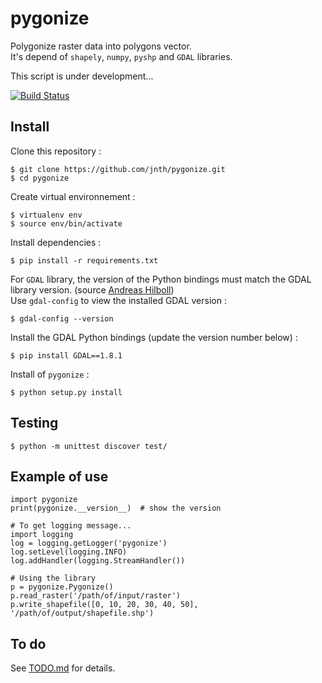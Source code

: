 # pygonize

Polygonize raster data into polygons vector.  
It's depend of `shapely`, `numpy`, `pyshp` and `GDAL` libraries.  

This script is under development...

[![Build Status](https://travis-ci.org/jnth/pygonize.svg?branch=master)](https://travis-ci.org/jnth/pygonize)



## Install

Clone this repository :

    $ git clone https://github.com/jnth/pygonize.git
    $ cd pygonize

Create virtual environnement :

    $ virtualenv env
    $ source env/bin/activate

Install dependencies :

    $ pip install -r requirements.txt

For `GDAL` library, the version of the Python bindings must match the GDAL library version.
(source [Andreas Hilboll])  
Use `gdal-config` to view the installed GDAL version :

    $ gdal-config --version

Install the GDAL Python bindings (update the version number below) :

    $ pip install GDAL==1.8.1

Install of `pygonize` :

    $ python setup.py install



## Testing

    $ python -m unittest discover test/
    


## Example of use

    import pygonize
    print(pygonize.__version__)  # show the version
    
    # To get logging message...
    import logging
    log = logging.getLogger('pygonize')
    log.setLevel(logging.INFO)
    log.addHandler(logging.StreamHandler())

    # Using the library
    p = pygonize.Pygonize()
    p.read_raster('/path/of/input/raster')
    p.write_shapefile([0, 10, 20, 30, 40, 50], '/path/of/output/shapefile.shp')
    


## To do

See [TODO.md](TODO.md) for details.







[Andreas Hilboll]: http://www.iup.uni-bremen.de/~hilboll/blog/2013/2013-10_installing-gdal-in-a-virtualenv.html
